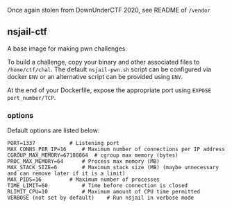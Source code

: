 Once again stolen from DownUnderCTF 2020, see README of `/vendor`

## nsjail-ctf

A base image for making pwn challenges.

To build a challenge, copy your binary and other associated files to `/home/ctf/chal`. The default `nsjail-pwn.sh` script can be configured via docker `ENV` or an alternative script can be provided using `ENV`.

At the end of your Dockerfile, expose the appropriate port using `EXPOSE port_number/TCP`.

### options

Default options are listed below:

```
PORT=1337			# Listening port
MAX_CONNS_PER_IP=16		# Maximum number of connections per IP address
CGROUP_MAX_MEMORY=67108864	# cgroup max memory (bytes)
PROC_MAX_MEMORY=64		# Process max memory (MB)
MAX_STACK_SIZE=6		# Maximum stack size (MB) (maybe unnecessary and can remove later if it is a limit)
MAX_PIDS=16			# Maximum number of processes
TIME_LIMIT=60			# Time before connection is closed
RLIMIT_CPU=10			# Maximum amount of CPU time permitted
VERBOSE (not set by default)	# Run nsjail in verbose mode
```
